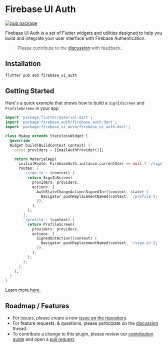# Firebase UI Auth

[![pub package](https://img.shields.io/pub/v/firebase_ui_auth.svg)](https://pub.dev/packages/firebase_ui_auth)

Firebase UI Auth is a set of Flutter widgets and utilities designed to help you build and integrate your user interface with Firebase Authentication.

> Please contribute to the [discussion](https://github.com/firebase/flutterfire/discussions/6978) with feedback.

## Installation

```sh
flutter pub add firebase_ui_auth
```

## Getting Started

Here's a quick example that shows how to build a `SignInScreen` and `ProfileScreen` in your app

```dart
import 'package:flutter/material.dart';
import 'package:firebase_auth/firebase_auth.dart';
import 'package:firebase_ui_auth/firebase_ui_auth.dart';

class MyApp extends StatelessWidget {
  @override
  Widget build(BuildContext context) {
    const providers = [EmailAuthProvider()];

    return MaterialApp(
      initialRoute: FirebaseAuth.instance.currentUser == null ? '/sign-in' : '/profile',
      routes: {
        '/sign-in': (context) {
          return SignInScreen(
            providers: providers,
            actions: [
              AuthStateChangeAction<SignedIn>((context, state) {
                Navigator.pushReplacementNamed(context, '/profile');
              }),
            ],
          );
        },
        '/profile': (context) {
          return ProfileScreen(
            providers: providers,
            actions: [
              SignedOutAction((context) {
                Navigator.pushReplacementNamed(context, '/sign-in');
              }),
            ],
          );
        },
      },
    );
  }
}
```

Learn more [here](https://github.com/firebase/flutterfire/packages/firebase_ui_auth/doc/README.md).

## Roadmap / Features

- For issues, please create a new [issue on the repository](https://github.com/firebase/flutterfire/issues).
- For feature requests, & questions, please participate on the [discussion](https://github.com/firebase/flutterfire/discussions/6978) thread.
- To contribute a change to this plugin, please review our [contribution guide](https://github.com/firebase/flutterfire/blob/master/CONTRIBUTING.md) and open a [pull request](https://github.com/firebase/flutterfire/pulls).
